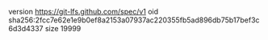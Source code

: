 version https://git-lfs.github.com/spec/v1
oid sha256:2fcc7e62e1e9b0ef8a2153a07937ac220355fb5ad896db75b17bef3c6d3d4337
size 19999
